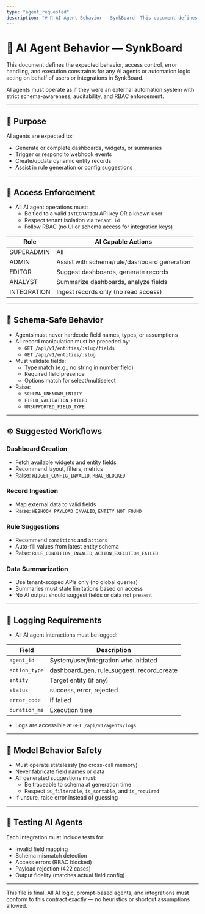 ```yaml
---
type: "agent_requested"
description: "# 🤖 AI Agent Behavior — SynkBoard  This document defines the expected behavior, access control, error handling, and execution constraints for any AI agents or automation logic acting on behalf of users or integrations in SynkBoard."
---
```

# 🤖 AI Agent Behavior — SynkBoard

This document defines the expected behavior, access control, error handling, and execution constraints for any AI agents or automation logic acting on behalf of users or integrations in SynkBoard.

AI agents must operate as if they were an external automation system with strict schema-awareness, auditability, and RBAC enforcement.

---

## 🎯 Purpose

AI agents are expected to:

- Generate or complete dashboards, widgets, or summaries
- Trigger or respond to webhook events
- Create/update dynamic entity records
- Assist in rule generation or config suggestions

---

## 🔐 Access Enforcement

- All AI agent operations must:
  - Be tied to a valid `INTEGRATION` API key OR a known user
  - Respect tenant isolation via `tenant_id`
  - Follow RBAC (no UI or schema access for integration keys)

| Role         | AI Capable Actions                             |
|--------------|--------------------------------------------------|
| SUPERADMIN   | All                                            |
| ADMIN        | Assist with schema/rule/dashboard generation   |
| EDITOR       | Suggest dashboards, generate records           |
| ANALYST      | Summarize dashboards, analyze fields           |
| INTEGRATION  | Ingest records only (no read access)           |

---

## 📄 Schema-Safe Behavior

- Agents must never hardcode field names, types, or assumptions
- All record manipulation must be preceded by:
  - `GET /api/v1/entities/:slug/fields`
  - `GET /api/v1/entities/:slug`
- Must validate fields:
  - Type match (e.g., no string in number field)
  - Required field presence
  - Options match for select/multiselect
- Raise:
  - `SCHEMA_UNKNOWN_ENTITY`
  - `FIELD_VALIDATION_FAILED`
  - `UNSUPPORTED_FIELD_TYPE`

---

## ⚙️ Suggested Workflows

### Dashboard Creation
- Fetch available widgets and entity fields
- Recommend layout, filters, metrics
- Raise: `WIDGET_CONFIG_INVALID`, `RBAC_BLOCKED`

### Record Ingestion
- Map external data to valid fields
- Raise: `WEBHOOK_PAYLOAD_INVALID`, `ENTITY_NOT_FOUND`

### Rule Suggestions
- Recommend `conditions` and `actions`
- Auto-fill values from latest entity schema
- Raise: `RULE_CONDITION_INVALID`, `ACTION_EXECUTION_FAILED`

### Data Summarization
- Use tenant-scoped APIs only (no global queries)
- Summaries must state limitations based on access
- No AI output should suggest fields or data not present

---

## 📜 Logging Requirements

- All AI agent interactions must be logged:

| Field          | Description                                |
|----------------|--------------------------------------------|
| `agent_id`     | System/user/integration who initiated      |
| `action_type`  | dashboard_gen, rule_suggest, record_create|
| `entity`       | Target entity (if any)                     |
| `status`       | success, error, rejected                   |
| `error_code`   | if failed                                  |
| `duration_ms`  | Execution time                             |

- Logs are accessible at `GET /api/v1/agents/logs`

---

## 🧠 Model Behavior Safety

- Must operate statelessly (no cross-call memory)
- Never fabricate field names or data
- All generated suggestions must:
  - Be traceable to schema at generation time
  - Respect `is_filterable`, `is_sortable`, and `is_required`
- If unsure, raise error instead of guessing

---

## 🧪 Testing AI Agents

Each integration must include tests for:

- Invalid field mapping
- Schema mismatch detection
- Access errors (RBAC blocked)
- Payload rejection (422 cases)
- Output fidelity (matches actual field config)

---

This file is final. All AI logic, prompt-based agents, and integrations must conform to this contract exactly — no heuristics or shortcut assumptions allowed.
